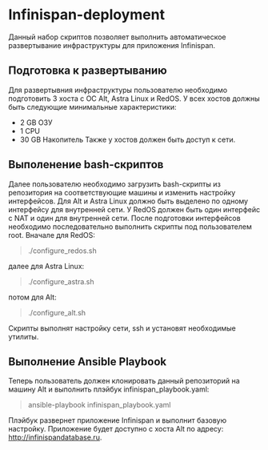 # Infinispan-deployment
Данный набор скриптов позволяет выполнить автоматическое развертывание инфраструктуры для приложения Infinispan.
## Подготовка к развертыванию
Для развертывния инфраструктуры пользователю необходимо подготовить 3 хоста с ОС Alt, Astra Linux и RedOS.
У всех хостов должны быть следующие минимальные характеристики:
- 2 GB ОЗУ
- 1 CPU
- 30 GB Накопитель
Также у хостов должен быть доступ к сети.
## Выполенение bash-скриптов
Далее пользователю необходимо загрузить bash-скрипты из репозитория на соответствующие машины и изменить настройку интерфейсов.
Для Alt и Astra Linux должно быть выделено по одному интерфейсу для внутренней сети. У RedOS должен быть один интерфейс с NAT и один для внутренней сети.
После подготовки интерфейсов необходимо последовательно выполнить скрипты под пользователем root. Вначале для RedOS:

> ./configure_redos.sh

далее для Astra Linux:

> ./configure_astra.sh

потом для Alt:

> ./configure_alt.sh

Скрипты выполнят настройку сети, ssh и установят необходимые утилиты.

## Выполнение Ansible Playbook
Теперь пользователь должен клонировать данный репозиторий на машину Alt и выполнить плэйбук infinispan_playbook.yaml:

> ansible-playbook infinispan_playbook.yaml

Плэйбук развернет приложение Infinispan и выполнит базовую настройку. Приложение будет доступно с хоста Alt по адресу: <http://infinispandatabase.ru>.
